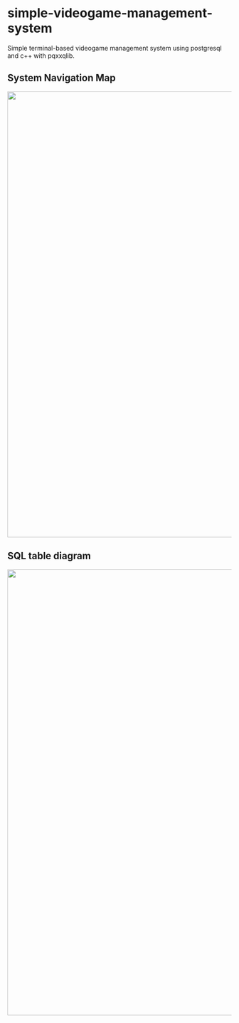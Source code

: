 # simple-videogame-management-system

Simple terminal-based videogame management system using postgresql and c++ with pqxxqlib.

## System Navigation Map
<img src="https://github.com/artHub-j/simple-videogame-management-system/assets/92806890/6fce83a5-8f7c-4269-9379-fbe1ecbce95e" width="1000" />

## SQL table diagram
<img src="https://github.com/artHub-j/simple-videogame-management-system/assets/92806890/8a695509-1931-4e46-8243-62abb72bdeec" width="1000" />

